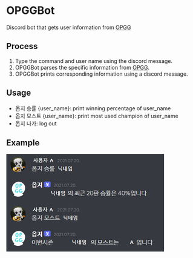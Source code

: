 # OPGGBot
Discord bot that gets user information from [OPGG](https://www.op.gg/)

## Process
1. Type the command and user name using the discord message.
2. OPGGBot parses the specific information from [OPGG](https://www.op.gg/).
3. OPGGBot prints corresponding information using a discord message.

## Usage
- 옵지 승률 {user_name}: print winning percentage of user_name
- 옵지 모스트 {user_name}: print most used champion of user_name
- 옵지 나가: log out

## Example
![example](example_img.png)
